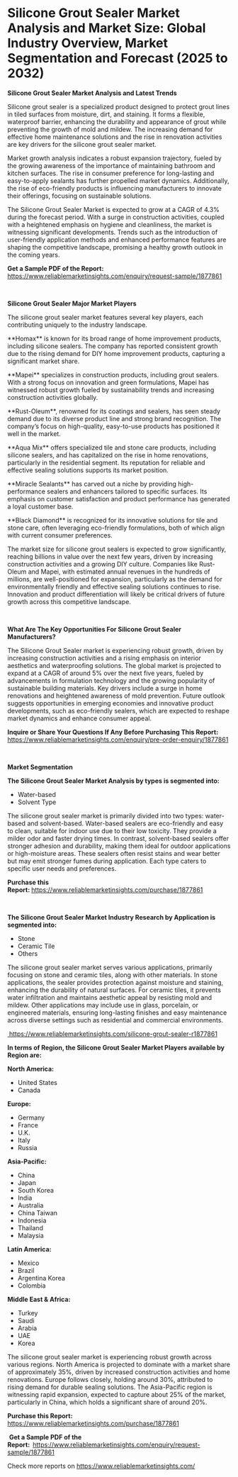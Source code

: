 <p><h1>Silicone Grout Sealer Market Analysis and Market Size: Global Industry Overview, Market Segmentation and Forecast (2025 to 2032)</h1></p><p><strong>Silicone Grout Sealer Market Analysis and Latest Trends</strong></p>
<p><p>Silicone grout sealer is a specialized product designed to protect grout lines in tiled surfaces from moisture, dirt, and staining. It forms a flexible, waterproof barrier, enhancing the durability and appearance of grout while preventing the growth of mold and mildew. The increasing demand for effective home maintenance solutions and the rise in renovation activities are key drivers for the silicone grout sealer market.</p><p>Market growth analysis indicates a robust expansion trajectory, fueled by the growing awareness of the importance of maintaining bathroom and kitchen surfaces. The rise in consumer preference for long-lasting and easy-to-apply sealants has further propelled market dynamics. Additionally, the rise of eco-friendly products is influencing manufacturers to innovate their offerings, focusing on sustainable solutions.</p><p>The Silicone Grout Sealer Market is expected to grow at a CAGR of 4.3% during the forecast period. With a surge in construction activities, coupled with a heightened emphasis on hygiene and cleanliness, the market is witnessing significant developments. Trends such as the introduction of user-friendly application methods and enhanced performance features are shaping the competitive landscape, promising a healthy growth outlook in the coming years.</p></p>
<p><strong>Get a Sample PDF of the Report:&nbsp;</strong> <a href="https://www.reliablemarketinsights.com/enquiry/request-sample/1877861?utm_campaign=2110&utm_medium=2&utm_source=Github&utm_content=ia&utm_term=31012025&utm_id=silicone-grout-sealer">https://www.reliablemarketinsights.com/enquiry/request-sample/1877861</a></p>
<p>&nbsp;</p>
<p><strong>Silicone Grout Sealer Major Market Players</strong></p>
<p><p>The silicone grout sealer market features several key players, each contributing uniquely to the industry landscape. </p><p>**Homax** is known for its broad range of home improvement products, including silicone sealers. The company has reported consistent growth due to the rising demand for DIY home improvement products, capturing a significant market share.</p><p>**Mapei** specializes in construction products, including grout sealers. With a strong focus on innovation and green formulations, Mapei has witnessed robust growth fueled by sustainability trends and increasing construction activities globally. </p><p>**Rust-Oleum**, renowned for its coatings and sealers, has seen steady demand due to its diverse product line and strong brand recognition. The company’s focus on high-quality, easy-to-use products has positioned it well in the market.</p><p>**Aqua Mix** offers specialized tile and stone care products, including silicone sealers, and has capitalized on the rise in home renovations, particularly in the residential segment. Its reputation for reliable and effective sealing solutions supports its market position.</p><p>**Miracle Sealants** has carved out a niche by providing high-performance sealers and enhancers tailored to specific surfaces. Its emphasis on customer satisfaction and product performance has generated a loyal customer base.</p><p>**Black Diamond** is recognized for its innovative solutions for tile and stone care, often leveraging eco-friendly formulations, both of which align with current consumer preferences. </p><p>The market size for silicone grout sealers is expected to grow significantly, reaching billions in value over the next few years, driven by increasing construction activities and a growing DIY culture. Companies like Rust-Oleum and Mapei, with estimated annual revenues in the hundreds of millions, are well-positioned for expansion, particularly as the demand for environmentally friendly and effective sealing solutions continues to rise. Innovation and product differentiation will likely be critical drivers of future growth across this competitive landscape.</p></p>
<p>&nbsp;</p>
<p><strong>What Are The Key Opportunities For Silicone Grout Sealer Manufacturers?</strong></p>
<p><p>The Silicone Grout Sealer market is experiencing robust growth, driven by increasing construction activities and a rising emphasis on interior aesthetics and waterproofing solutions. The global market is projected to expand at a CAGR of around 5% over the next five years, fueled by advancements in formulation technology and the growing popularity of sustainable building materials. Key drivers include a surge in home renovations and heightened awareness of mold prevention. Future outlook suggests opportunities in emerging economies and innovative product developments, such as eco-friendly sealers, which are expected to reshape market dynamics and enhance consumer appeal.</p></p>
<p><strong>Inquire or Share Your Questions If Any Before Purchasing This Report:</strong> <a href="https://www.reliablemarketinsights.com/enquiry/pre-order-enquiry/1877861?utm_campaign=2110&utm_medium=2&utm_source=Github&utm_content=ia&utm_term=31012025&utm_id=silicone-grout-sealer">https://www.reliablemarketinsights.com/enquiry/pre-order-enquiry/1877861</a></p>
<p>&nbsp;</p>
<p><strong>Market Segmentation</strong></p>
<p><strong>The Silicone Grout Sealer Market Analysis by types is segmented into:</strong></p>
<p><ul><li>Water-based</li><li>Solvent Type</li></ul></p>
<p><p>The silicone grout sealer market is primarily divided into two types: water-based and solvent-based. Water-based sealers are eco-friendly and easy to clean, suitable for indoor use due to their low toxicity. They provide a milder odor and faster drying times. In contrast, solvent-based sealers offer stronger adhesion and durability, making them ideal for outdoor applications or high-moisture areas. These sealers often resist stains and wear better but may emit stronger fumes during application. Each type caters to specific user needs and preferences.</p></p>
<p><strong>Purchase this Report:&nbsp;</strong><a href="https://www.reliablemarketinsights.com/purchase/1877861?utm_campaign=2110&utm_medium=2&utm_source=Github&utm_content=ia&utm_term=31012025&utm_id=silicone-grout-sealer">https://www.reliablemarketinsights.com/purchase/1877861</a></p>
<p>&nbsp;</p>
<p><strong>The Silicone Grout Sealer Market Industry Research by Application is segmented into:</strong></p>
<p><ul><li>Stone</li><li>Ceramic Tile</li><li>Others</li></ul></p>
<p><p>The silicone grout sealer market serves various applications, primarily focusing on stone and ceramic tiles, along with other materials. In stone applications, the sealer provides protection against moisture and staining, enhancing the durability of natural surfaces. For ceramic tiles, it prevents water infiltration and maintains aesthetic appeal by resisting mold and mildew. Other applications may include use in glass, porcelain, or engineered materials, ensuring long-lasting finishes and easy maintenance across diverse settings such as residential and commercial environments.</p></p>
<p><a href="https://www.reliablemarketinsights.com/silicone-grout-sealer-r1877861?utm_campaign=2110&utm_medium=2&utm_source=Github&utm_content=ia&utm_term=31012025&utm_id=silicone-grout-sealer">&nbsp;https://www.reliablemarketinsights.com/silicone-grout-sealer-r1877861</a></p>
<p><strong>In terms of Region, the Silicone Grout Sealer Market Players available by Region are:</strong></p>
<p>
    <p> <strong> North America: </strong>
        <ul>
            <li>United States</li>
            <li>Canada</li>
        </ul>
        </p> 
    <p> <strong> Europe: </strong>
        <ul>
            <li>Germany</li>
            <li>France</li>
            <li>U.K.</li>
            <li>Italy</li>
            <li>Russia</li>
        </ul>
        </p> 
    <p> <strong> Asia-Pacific: </strong>
        <ul>
            <li>China</li>
            <li>Japan</li>
            <li>South Korea</li>
            <li>India</li>
            <li>Australia</li>
            <li>China Taiwan</li>
            <li>Indonesia</li>
            <li>Thailand</li>
            <li>Malaysia</li>
        </ul>
        </p> 
    <p> <strong> Latin America: </strong>
        <ul>
            <li>Mexico</li>
            <li>Brazil</li>
            <li>Argentina Korea</li>
            <li>Colombia</li>
        </ul>
        </p> 
    <p> <strong> Middle East & Africa: </strong>
        <ul>
            <li>Turkey</li>
            <li>Saudi</li>
            <li>Arabia</li>
            <li>UAE</li>
            <li>Korea</li>
        </ul>
    </p>
    </p>
<p><p>The silicone grout sealer market is experiencing robust growth across various regions. North America is projected to dominate with a market share of approximately 35%, driven by increased construction activities and home renovations. Europe follows closely, holding around 30%, attributed to rising demand for durable sealing solutions. The Asia-Pacific region is witnessing rapid expansion, expected to capture about 25% of the market, particularly in China, which holds a significant share of around 20%.</p></p>
<p><strong>Purchase this Report: </strong><a href="https://www.reliablemarketinsights.com/purchase/1877861?utm_campaign=2110&utm_medium=2&utm_source=Github&utm_content=ia&utm_term=31012025&utm_id=silicone-grout-sealer">https://www.reliablemarketinsights.com/purchase/1877861</a></p>
<p>&nbsp;<strong>Get a Sample PDF of the Report:&nbsp;&nbsp;</strong><a href="https://www.reliablemarketinsights.com/enquiry/request-sample/1877861?utm_campaign=2110&utm_medium=2&utm_source=Github&utm_content=ia&utm_term=31012025&utm_id=silicone-grout-sealer">https://www.reliablemarketinsights.com/enquiry/request-sample/1877861</a></p>
<p><strong></strong></p>
<p>Check more reports on <a href="https://www.reliablemarketinsights.com/?utm_campaign=2110&utm_medium=2&utm_source=Github&utm_content=ia&utm_term=31012025&utm_id=silicone-grout-sealer">https://www.reliablemarketinsights.com/</a></p>